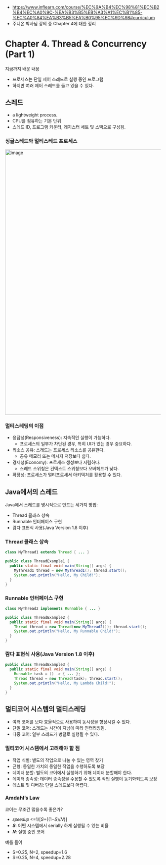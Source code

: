 - https://www.inflearn.com/course/%EC%9A%B4%EC%98%81%EC%B2%B4%EC%A0%9C-%EA%B3%B5%EB%A3%A1%EC%B1%85-%EC%A0%84%EA%B3%B5%EA%B0%95%EC%9D%98#curriculum
- 주니온 박사님 강의 중 Chapter 4에 대한 정리

# Chapter 4. Thread & Concurrency (Part 1)
지금까지 배운 내용
- 프로세스는 단일 제어 스레드로 실행 중인 프로그램
- 하지만 여러 제어 스레드를 들고 있을 수 있다.

## 스레드
- a lightweight process.
- CPU를 점유하는 기본 단위
- 스레드 ID, 프로그램 카운터, 레지스터 세트 및 스택으로 구성됨.

### 싱글스레드와 멀티스레드 프로세스
<img width="857" alt="image" src="https://user-images.githubusercontent.com/32327475/216807550-8b12f065-9124-4276-80a0-76bb3ebbcd7a.png">

### 멀티스레딩의 이점
- 응답성(Responsiveness): 지속적인 실행이 가능하다.
  - 프로세스의 일부가 차단된 경우, 특히 UI가 있는 경우 중요하다.
- 리소스 공유: 스레드는 프로세스 리소스를 공유한다.
  - 공유 메모리 또는 메시지 저장보다 쉽다.
- 경제성(Economy): 프로세스 생성보다 저렴하다.
  - 스레드 스위칭은 컨텍스트 스위칭보다 오버헤드가 낮다.
- 확장성: 프로세스가 멀티프로세서 아키텍처를 활용할 수 있다.

## Java에서의 스레드
Java에서 스레드를 명시적으로 만드는 세가지 방법: 
- Thread 클래스 상속
- Runnable 인터페이스 구현
- 람다 표현식 사용(Java Version 1.8 이후)

### Thread 클래스 상속
```java
class MyThread1 extends Thread { ... }

public class ThreadExample1 {
  public static final void main(String[] args) { 
    MyThread1 thread = new MyThread1(); thread.start();
    System.out.println("Hello, My Child!");
  } 
}
```

### Runnable 인터페이스 구현
```java
class MyThread2 implements Runnable { ... }

public class ThreadExample2 {
  public static final void main(String[] args) { 
    Thread thread = new Thread(new MyThread2()); thread.start();
    System.out.println("Hello, My Runnable Child!");
  } 
}

```

### 람다 표현식 사용(Java Version 1.8 이후)
```java
public class ThreadExample3 {
  public static final void main(String[] args) {
    Runnable task = () -> { ... };
    Thread thread = new Thread(task); thread.start();
    System.out.println("Hello, My Lambda Child!");
  } 
}
```

## 멀티코어 시스템의 멀티스레딩
- 여러 코어를 보다 효율적으로 사용하여 동시성을 향상시킬 수 있다.
- 단일 코어: 스레드는 시간이 지남에 따라 인터리빙됨.
- 다중 코어: 일부 스레드가 병렬로 실행될 수 있다.

### 멀티코어 시스템에서 고려해야 할 점
- 작업 식별: 별도의 작업으로 나눌 수 있는 영역 찾기
- 균형: 동일한 가치의 동일한 작업을 수행하도록 보장
- 데이터 분할: 별도의 코어에서 실행하기 위해 데이터 분할해야 한다.
- 데이터 종속성: 데이터 종속성을 수용할 수 있도록 작업 실행이 동기화되도록 보장
- 테스트 및 디버깅: 단일 스레드보다 어렵다.

### Amdahl’s Law

코어는 무조건 많을수록 좋은가?
- 𝑠𝑝𝑒𝑒𝑑𝑢𝑝 <=1/[𝑆+{(1−𝑆)/𝑁}]
- 𝑺: 어떤 시스템에서 serially 하게 실행될 수 있는 비율
- 𝑵: 실행 중인 코어

예를 들어
- S=0.25, N=2, speedup=1.6
- S=0.25, N=4, speedup=2.28
